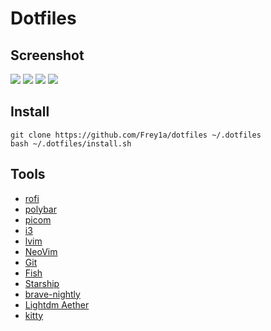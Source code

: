 # Dotfiles

## Screenshot

<img src="https://github.com/Frey1a/dotfiles/tree/main/image/Screenshot/Main.jpg">

<img src="https://github.com/Frey1a/dotfiles/tree/main/image/Screenshot/srcTerminal.jpg">

<img src="https://github.com/Frey1a/dotfiles/tree/main/image/Screenshot/srcNeovim.jpg">

<img src="https://github.com/Frey1a/dotfiles/tree/main/image/Screenshot/Srcneovim2.jpg">


## Install
```
git clone https://github.com/Frey1a/dotfiles ~/.dotfiles
bash ~/.dotfiles/install.sh
```
## Tools
- [rofi](https://github.com/davatorium/rofi)
- [polybar](https://github.com/polybar/polybar)
- [picom](https://github.com/yshui/picom)
- [i3](https://i3wm.org/)
- [lvim](https://www.lunarvim.org/)
- [NeoVim](https://neovim.io/)
- [Git](https://git-scm.com/)
- [Fish](https://fishshell.com/)
- [Starship](https://starship.rs/)
- [brave-nightly](https://brave.com/download-nightly/)
- [Lightdm Aether](https://github.com/NoiSek/Aether) 
- [kitty](https://wiki.archlinux.org/title/Kitty)

